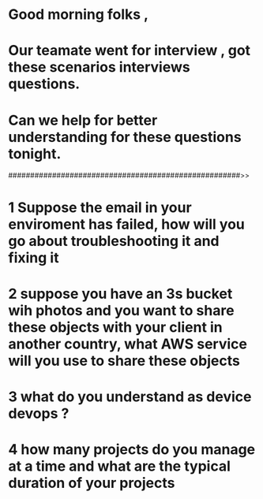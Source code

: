 # Good morning folks , 
# Our teamate went for interview , got these scenarios interviews questions. 
# Can we help for better understanding for these questions tonight. 
#####################################################>>
# 1 Suppose the email in your enviroment has failed, how will you go about troubleshooting it and fixing it
# 2 suppose you have an 3s bucket wih photos and you want to share these objects with your client in another country, what AWS service will you use to share these objects
# 3  what do you understand as device devops ?
# 4  how many projects do you manage at a time and what are the typical duration of your projects
